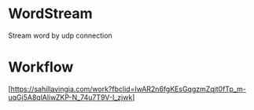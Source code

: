 # WordStream
Stream word by udp connection

# Workflow
[https://sahillavingia.com/work?fbclid=IwAR2n6fgKEsGqgzmZqjt0fTp_m-uqGj5A8qlAliwZKP-N_74u7T9V-I_zjwk]
